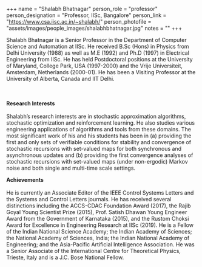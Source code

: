 +++
name = "Shalabh Bhatnagar"
person_role = "professor"
person_designation = "Professor, IISc, Bangalore"
person_link = "https://www.csa.iisc.ac.in/~shalabh/"
person_photofile = "assets/images/people_images/shalabhbhatnagar.jpg"
notes = ""
+++


Shalabh Bhatnagar is a Senior Professor in the Department of Computer Science and Automation at IISc. He received B.Sc (Hons) in Physics from Delhi University (1988) as well as M.E (1992) and Ph.D (1997) in Electrical Engineering from IISc. He has held Postdoctoral positions at the University of Maryland, College Park, USA (1997-2000) and the Vrije Universiteit, Amsterdam, Netherlands (2000-01). He has been a Visiting Professor at the University of Alberta, Canada and IIT Delhi.


<br><br><b>Research Interests</b>
<br><br>
Shalabh’s research interests are in stochastic approximation algorithms, stochastic optimization and reinforcement learning. He also studies various engineering applications of algorithms and tools from these domains. The most significant work of his and his students has been in (a) providing the first and only sets of verifiable conditions for stability and convergence of stochastic recursions with set-valued maps for both synchronous and asynchronous updates and (b) providing the first convergence analyses of stochastic recursions with set-valued maps (under non-ergodic) Markov noise and both single and multi-time scale settings.

<b>Achievements</b>
<br><br>
He is currently an Associate Editor of the IEEE Control Systems Letters and the Systems and Control Letters journals. He has received several distinctions including the ACCS-CDAC Foundation Award (2017), the Rajib Goyal Young Scientist Prize (2015), Prof. Satish Dhawan Young Engineer Award from the Government of Karnataka (2015), and the Rustom Choksi Award for Excellence in Engineering Research at IISc (2019). He is a Fellow of the Indian National Science Academy; the Indian Academy of Sciences; the National Academy of Sciences, India; the Indian National Academy of Engineering; and the Asia-Pacific Artificial Intelligence Association. He was a Senior Associate of the International Centre for Theoretical Physics, Trieste, Italy and is a J.C. Bose National Fellow.
